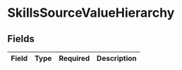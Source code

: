 # SkillsSourceValueHierarchy


## Fields

| Field       | Type        | Required    | Description |
| ----------- | ----------- | ----------- | ----------- |